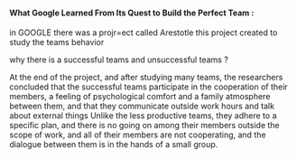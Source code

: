 #### What Google Learned From Its Quest to Build the Perfect Team :

in GOOGLE there was  a projr=ect called Arestotle 
this project created to study the teams behavior 

why there is a successful teams and unsuccessful teams ?

At the end of the project, and after studying many teams, the researchers concluded that the successful teams participate in the cooperation of their members, a feeling of psychological comfort and a family atmosphere between them, and that they communicate outside work hours and talk about external things
Unlike the less productive teams, they adhere to a specific plan, and there is no going on among their members outside the scope of work, and all of their members are not cooperating, and the dialogue between them is in the hands of a small group.